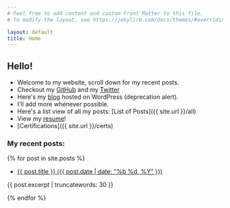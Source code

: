 ```yaml
---
# Feel free to add content and custom Front Matter to this file.
# To modify the layout, see https://jekyllrb.com/docs/themes/#overriding-theme-defaults

layout: default
title: Home
---
```

<h2>Hello!</h2>

* Welcome to my website, scroll down for my recent posts.
* Checkout my [GitHub](https://github.com/Y2Data) and my [Twitter](https://twitter.com/DaiYuhao)
* Here's my [blog](https://y2d.club) hosted on WordPress (deprecation alert).
* I'll add more whenever possible.
* Here's a list view of all my posts:
  [List of Posts]({{ site.url }}/all)
* View my [resume](/assets/CV.pdf)!
* [Certifications]({{ site.url }}/certs)

<h3>My recent posts:</h3>

{% for post in site.posts %}
  <ul>
    <li><a href="{{ post.url }}">{{ post.title }} ({{ post.date | date: "%b %d, %Y" }})</a></li>
  </ul>

{{ post.excerpt | truncatewords: 30 }}

{% endfor %}

